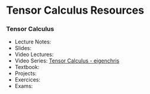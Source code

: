 # Tensor Calculus Resources

### Tensor Calculus

- Lecture Notes:
- Slides:
- Video Lectures:
- Video Series: [Tensor Calculus - eigenchris](https://www.youtube.com/playlist?list=PLJHszsWbB6hpk5h8lSfBkVrpjsqvUGTCx)
- Textbook:
- Projects:
- Exercices:
- Exams:

